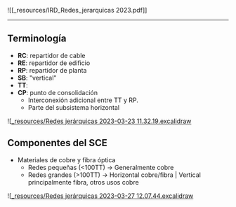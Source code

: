 ![[_resources/IRD_Redes_jerarquicas 2023.pdf]]

---
## Terminología
- **RC**: repartidor de cable
- **RE**: repartidor de edificio
- **RP**: repartidor de planta
- **SB**: "vertical"
- **TT**: 
- **CP**: punto de consolidación
	- Interconexión adicional entre TT y RP.
	- Parte del subsistema horizontal

![[_resources/Redes jerárquicas 2023-03-23 11.32.19.excalidraw](_resources/Redes%20jer%C3%A1rquicas%202023-03-23%2011.32.19.excalidraw.md)

## Componentes del SCE
- Materiales de cobre y fibra óptica
	- Redes pequeñas (<100TT) → Generalmente cobre
	- Redes grandes (>100TT)  → Horizontal cobre/fibra | Vertical principalmente fibra, otros usos cobre

![[_resources/Redes jerárquicas 2023-03-27 12.07.44.excalidraw](_resources/Redes%20jer%C3%A1rquicas%202023-03-27%2012.07.44.excalidraw.md)